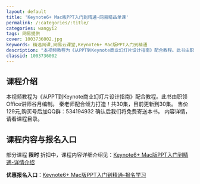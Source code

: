 ```yaml
---
layout: default
title: 'Keynote6+ Mac版PPT入门到精通-网易精品单课'
permalink: /:categories/:title/
categories: wangyi2
tags: 网易提供
cover: 1003736002.jpg
keywords: 精选网课,网易云课堂,Keynote6+ Mac版PPT入门到精通
description: "本视频教程为《从PPT到Keynote商业幻灯片设计指南》配合教程。此书由职领Office讲师谷月编制。秦老师配合倾力打造！共30集，目前更新到30集。售价129元,购买号后加QQ群：534"
classid: 1003736002
---
```


## 课程介绍

本视频教程为《从PPT到Keynote商业幻灯片设计指南》配合教程。此书由职领Office讲师谷月编制。
秦老师配合倾力打造！共30集，目前更新到30集。
售价129元,购买号后加QQ群：534194932
确认后我们将免费寄送本书。
内容详情，请看课程目录。

## 课程内容与报名入口

部分课程 **限时** 折扣中，课程内容详细介绍见：[Keynote6+ Mac版PPT入门到精通-详情介绍](https://study.163.com/course/introduction/1003736002.htm?share=1&shareId=1025206652&utm_campaign=share&utm_medium=iphoneShare&utm_source=&utm_u=1025206652)

**优惠报名入口**：[Keynote6+ Mac版PPT入门到精通-报名学习](https://study.163.com/course/introduction/1003736002.htm?share=1&shareId=1025206652&utm_campaign=share&utm_medium=iphoneShare&utm_source=&utm_u=1025206652)

